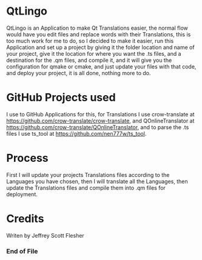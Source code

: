 # QtLingo
QtLingo is an Application to make Qt Translations easier,
the normal flow would have you edit files and replace words with their Translations,
this is too much work for me to do,
so I decided to make it easier,
run this Application and set up a project by giving it the folder location and name of your project,
give it the location for where you want the .ts files,
and a destination for the .qm files,
and compile it,
and it will give you the configuration for qmake or cmake,
and just update your files with that code,
and deploy your project,
it is all done, nothing more to do.

# GitHub Projects used
I use to GitHub Applications for this,
for Translations I use crow-translate at https://github.com/crow-translate/crow-translate,
and QOnlineTranslator at https://github.com/crow-translate/QOnlineTranslator,
and to parse the .ts files I use ts_tool at https://github.com/nen777w/ts_tool.

# Process
First I will update your projects Translations files according to the Languages you have chosen,
then I will translate all the Languages,
then update the Translations files and compile them into .qm files for deployment.
# Credits
Writen by Jeffrey Scott Flesher

### End of File
